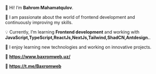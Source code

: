 👋 Hi! I’m **Bahrom Mahamatqulov**.

🚀 I am passionate about the world of frontend development and continuously improving my skills.

💡 Currently, I’m learning **Frontend development** and working with **JavaScript,TypeScript,ReactJs,NextJs,Tailwind,ShadCN,Antdesign.**.

🌱 I enjoy learning new technologies and working on innovative projects.

🔗 **https://www.baxromweb.uz/**

🔗 **https://t.me/Baxromweb**
